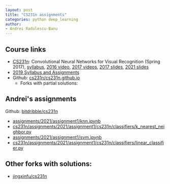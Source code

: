 ```yaml
---
layout: post
title: "CS231n assignments"
categories: python deep_learning
author:
- Andrei Radulescu-Banu
---
```


## Course links
* [CS231n](http://cs231n.stanford.edu/): Convolutional Neural Networks for Visual Recognition (Spring 2017), [syllabus](https://cs231n.github.io/), [2016 video](https://www.youtube.com/watch?v=NfnWJUyUJYU&list=PLkt2uSq6rBVctENoVBg1TpCC7OQi31AlC), [2017 videos](https://www.youtube.com/playlist?list=PL3FW7Lu3i5JvHM8ljYj-zLfQRF3EO8sYv), [2017 slides](http://cs231n.stanford.edu/slides/2017), [2021 slides](http://cs231n.stanford.edu/slides/2021)
* [2019 Syllabus and Assignments](http://cs229.stanford.edu/syllabus-summer2019.html)
* Github: [cs231n/cs231n.github.io](https://github.com/cs231n/cs231n.github.io)
  * Forks with partial solutions:


## Andrei's assignments
Github: [bitdribble/cs231n](https://github.com/Bitdribble/cs231n)
* [assignments/2021/assignment1/knn.ipynb](https://github.com/Bitdribble/cs231n/blob/master/assignments/2021/assignment1/knn.ipynb)
* [cs231n/assignments/2021/assignment1/cs231n/classifiers/k_nearest_neighbor.py](https://github.com/Bitdribble/cs231n/blob/master/assignments/2021/assignment1/cs231n/classifiers/k_nearest_neighbor.py)
* [assignments/2021/assignment1/svm.ipynb](https://github.com/Bitdribble/cs231n/blob/master/assignments/2021/assignment1/svm.ipynb)
* [cs231n/assignments/2021/assignment1/cs231n/classifiers/linear_classifier.py](https://github.com/Bitdribble/cs231n/blob/master/assignments/2021/assignment1/cs231n/classifiers/linear_classifier.py)

## Other forks with solutions:
* [jingxinfu/cs231n](https://github.com/jingxinfu/cs231n)